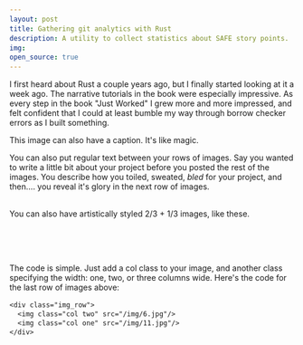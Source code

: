 ```yaml
---
layout: post
title: Gathering git analytics with Rust 
description: A utility to collect statistics about SAFE story points.
img: 
open_source: true
---
```


I first heard about Rust a couple years ago, but I finally started looking at it a
week ago.  The narrative tutorials in the book were especially impressive.
As every step in the book "Just Worked" I grew more and more impressed, and felt confident
that I could at least bumble my way through borrow checker errors as I built something.
    
<div class="col two caption">
	This image can also have a caption. It's like magic. 
</div>

You can also put regular text between your rows of images. Say you wanted to write a little bit about your project before you posted the rest of the images. You describe how you toiled, sweated, *bled* for your project, and then.... you reveal it's glory in the next row of images.


<div class="img_row">
	<img class="col two" src="" alt="" title="example image"/>
	<img class="col one" src="" alt="" title="example image"/>
</div>
<div class="col three caption">
	You can also have artistically styled 2/3 + 1/3 images, like these.
</div>


<br/><br/><br/>


The code is simple. Just add a col class to your image, and another class specifying the width: one, two, or three columns wide. Here's the code for the last row of images above: 

	<div class="img_row">
	  <img class="col two" src="/img/6.jpg"/>
	  <img class="col one" src="/img/11.jpg"/>
	</div>
